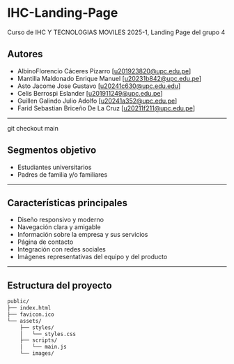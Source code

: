 # IHC-Landing-Page
Curso de IHC Y TECNOLOGIAS MOVILES 2025-1, Landing Page del grupo 4
##  Autores

- AlbinoFlorencio Cáceres Pizarro  [u201923820@upc.edu.pe]
- Mantilla Maldonado Enrique Manuel [u20231b842@upc.edu.pe]
- Asto Jacome Jose Gustavo [u20241c630@upc.edu.edu]
- Celis Berrospi Eslander [u201911249@upc.edu.pe]
- Guillen Galindo Julio Adolfo [u20241a352@upc.edu.pe]
- Farid Sebastian Briceño De La Cruz [u20211f211@upc.edu.pe]
---
git checkout main
##  Segmentos objetivo

- Estudiantes universitarios
- Padres de familia y/o familiares


---

##  Características principales

- Diseño responsivo y moderno
- Navegación clara y amigable
- Información sobre la empresa y sus servicios
- Página de contacto
- Integración con redes sociales
- Imágenes representativas del equipo y del producto

---

##  Estructura del proyecto

```bash
public/
├── index.html
├── favicon.ico
└── assets/
    ├── styles/
    │   └── styles.css
    ├── scripts/
    │   └── main.js
    └── images/
